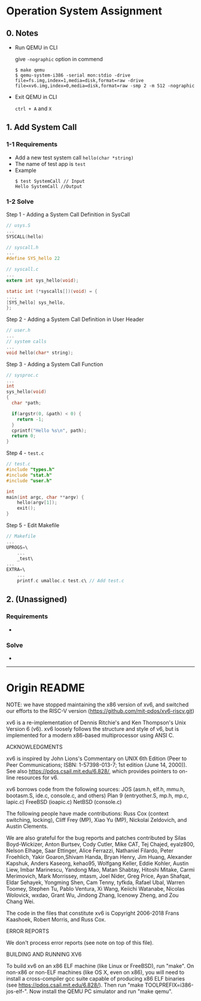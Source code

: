 # Operation System Assignment

## 0. Notes
- Run QEMU in CLI

  give `-nographic` option in commend

  ``` shell
  $ make qemu
  $ qemu-system-i386 -serial mon:stdio -drive file=fs.img,index=1,media=disk,format=raw -drive file=xv6.img,index=0,media=disk,format=raw -smp 2 -m 512 -nographic
  ```

- Exit QEMU in CLI

  `ctrl + A` and `X`

## 1. Add System Call
### 1-1 Requirements
- Add a new test system call `hello(char *string)`
- The name of test app is `test`
- Example
  ``` shell
  $ test SystemCall // Input
  Hello SystemCall //Output
  ```

### 1-2 Solve
Step 1 - Adding a System Call Definition in SysCall
``` C
// usys.S
...
SYSCALL(hello)
```

``` c
// syscall.h
...
#define SYS_hello 22
```

``` c
// syscall.c
...
extern int sys_hello(void);

static int (*syscalls[])(void) = {
...,
[SYS_hello] sys_hello,
};
```

Step 2 - Adding a System Call Definition in User Header
``` C
// user.h
...
// system calls
...
void hello(char* string);
```

Step 3 - Adding a System Call Function
``` C
// sysproc.c
...
int
sys_hello(void)
{
  char *path;

  if(argstr(0, &path) < 0) {
    return -1;
  }
  cprintf("Hello %s\n", path);
  return 0;
}
```

Step 4 - `test.c`
``` C
// test.c
#include "types.h"
#include "stat.h"
#include "user.h"

int
main(int argc, char **argv) {
    hello(argv[1]);
    exit();
}
```

Step 5 - Edit Makefile
``` C
// Makefile
...
UPROGS=\
    ...
    _test\
...
EXTRA=\
    ...
	printf.c umalloc.c test.c\ // Add test.c
```


## 2. (Unassigned)
### Requirements
- 
### Solve
- 

---
# Origin README
NOTE: we have stopped maintaining the x86 version of xv6, and switched
our efforts to the RISC-V version
(https://github.com/mit-pdos/xv6-riscv.git)

xv6 is a re-implementation of Dennis Ritchie's and Ken Thompson's Unix
Version 6 (v6).  xv6 loosely follows the structure and style of v6,
but is implemented for a modern x86-based multiprocessor using ANSI C.

ACKNOWLEDGMENTS

xv6 is inspired by John Lions's Commentary on UNIX 6th Edition (Peer
to Peer Communications; ISBN: 1-57398-013-7; 1st edition (June 14,
2000)). See also https://pdos.csail.mit.edu/6.828/, which
provides pointers to on-line resources for v6.

xv6 borrows code from the following sources:
    JOS (asm.h, elf.h, mmu.h, bootasm.S, ide.c, console.c, and others)
    Plan 9 (entryother.S, mp.h, mp.c, lapic.c)
    FreeBSD (ioapic.c)
    NetBSD (console.c)

The following people have made contributions: Russ Cox (context switching,
locking), Cliff Frey (MP), Xiao Yu (MP), Nickolai Zeldovich, and Austin
Clements.

We are also grateful for the bug reports and patches contributed by Silas
Boyd-Wickizer, Anton Burtsev, Cody Cutler, Mike CAT, Tej Chajed, eyalz800,
Nelson Elhage, Saar Ettinger, Alice Ferrazzi, Nathaniel Filardo, Peter
Froehlich, Yakir Goaron,Shivam Handa, Bryan Henry, Jim Huang, Alexander
Kapshuk, Anders Kaseorg, kehao95, Wolfgang Keller, Eddie Kohler, Austin
Liew, Imbar Marinescu, Yandong Mao, Matan Shabtay, Hitoshi Mitake, Carmi
Merimovich, Mark Morrissey, mtasm, Joel Nider, Greg Price, Ayan Shafqat,
Eldar Sehayek, Yongming Shen, Cam Tenny, tyfkda, Rafael Ubal, Warren
Toomey, Stephen Tu, Pablo Ventura, Xi Wang, Keiichi Watanabe, Nicolas
Wolovick, wxdao, Grant Wu, Jindong Zhang, Icenowy Zheng, and Zou Chang Wei.

The code in the files that constitute xv6 is
Copyright 2006-2018 Frans Kaashoek, Robert Morris, and Russ Cox.

ERROR REPORTS

We don't process error reports (see note on top of this file).

BUILDING AND RUNNING XV6

To build xv6 on an x86 ELF machine (like Linux or FreeBSD), run
"make". On non-x86 or non-ELF machines (like OS X, even on x86), you
will need to install a cross-compiler gcc suite capable of producing
x86 ELF binaries (see https://pdos.csail.mit.edu/6.828/).
Then run "make TOOLPREFIX=i386-jos-elf-". Now install the QEMU PC
simulator and run "make qemu".

